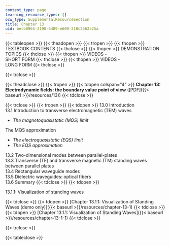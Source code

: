 ```yaml
---
content_type: page
learning_resource_types: []
ocw_type: SupplementalResourceSection
title: Chapter 13
uid: becb8965-2198-6489-e609-218c2562a25a
---
```


{{< tableopen >}}
{{< theadopen >}}
{{< tropen >}}
{{< thopen >}}
TEXTBOOK CONTENTS
{{< thclose >}}
{{< thopen >}}
DEMONSTRATION TOPICS
{{< thclose >}}
{{< thopen >}}
VIDEOS -  
SHORT FORM
{{< thclose >}}
{{< thopen >}}
VIDEOS -  
LONG FORM
{{< thclose >}}

{{< trclose >}}

{{< theadclose >}}
{{< tropen >}}
{{< tdopen colspan="4" >}}
**Chapter 13: Electrodynamic fields: the boundary value point of view** ([PDF]({{< baseurl >}}/resources/13))
{{< tdclose >}}

{{< trclose >}}
{{< tropen >}}
{{< tdopen >}}
13.0 Introduction  
13.1 Introduction to transverse electromagnetic (TEM) waves

*   _The magnetoquasistatic (MQS) limit_

The MQS approximation

*   _The electroquasistatic (EQS) limit_
*   _The EQS approximation_

13.2 Two-dimensional modes between parallel-plates  
13.3 Transverse (TE) and transverse magnetic (TM) standing waves between parallel plates  
13.4 Rectangular waveguide modes  
13.5 Dielectric waveguides: optical fibers  
13.6 Summary
{{< tdclose >}}
{{< tdopen >}}


13.1.1: Visualization of standing waves


{{< tdclose >}}
{{< tdopen >}}
[Chapter 13.1.1: Visualization of Standing Waves (demo only)]({{< baseurl >}}/resources/chapter-13-1)
{{< tdclose >}}
{{< tdopen >}}
[Chapter 13.1.1: Visualization of Standing Waves]({{< baseurl >}}/resources/chapter-13-1-1)
{{< tdclose >}}

{{< trclose >}}

{{< tableclose >}}
